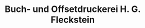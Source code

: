 ---
title: "Buch- und Offsetdruckerei H. G. Fleckstein"
url: /gerbrunn/buch-und-offsetdruckerei-h-g-fleckstein/
shop: Kopieren
---